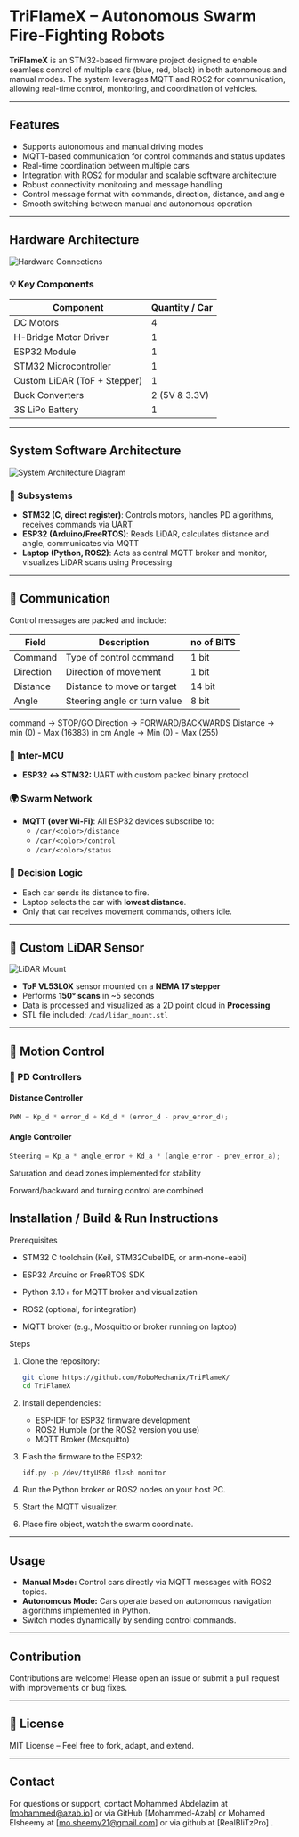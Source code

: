 
# TriFlameX – Autonomous Swarm Fire-Fighting Robots 

**TriFlameX** is an STM32-based firmware project designed to enable seamless control of multiple cars (blue, red, black) in both autonomous and manual modes. The system leverages MQTT and ROS2 for communication, allowing real-time control, monitoring, and coordination of vehicles.

---

## Features

- Supports autonomous and manual driving modes
- MQTT-based communication for control commands and status updates
- Real-time coordination between multiple cars
- Integration with ROS2 for modular and scalable software architecture
- Robust connectivity monitoring and message handling
- Control message format with commands, direction, distance, and angle
- Smooth switching between manual and autonomous operation

---

## Hardware Architecture

![Hardware Connections](docs/images/hardware_connections.jpg)

### 💡 Key Components

| Component               | Quantity / Car |
|-------------------------|----------------|
| DC Motors               | 4              |
| H-Bridge Motor Driver   | 1              |
| ESP32 Module            | 1              |
| STM32 Microcontroller   | 1              |
| Custom LiDAR (ToF + Stepper) | 1        |
| Buck Converters         | 2 (5V & 3.3V)   |
| 3S LiPo Battery         | 1              |

---

## System Software Architecture

![System Architecture Diagram](docs/images/CommsFlowChart.png)

### 🧩 Subsystems

- **STM32 (C, direct register)**: Controls motors, handles PD algorithms, receives commands via UART
- **ESP32 (Arduino/FreeRTOS)**: Reads LiDAR, calculates distance and angle, communicates via MQTT
- **Laptop (Python, ROS2)**: Acts as central MQTT broker and monitor, visualizes LiDAR scans using Processing

---
## 📡 Communication

Control messages are packed and include:

| Field      | Description                   |no of BITS |
|------------|-------------------------------|-----------|
| Command    | Type of control command       | 1 bit     |
| Direction  | Direction of movement         | 1 bit     |
| Distance   | Distance to move or target    | 14 bit    |
| Angle      | Steering angle or turn value  | 8 bit     |

command -> STOP/GO
Direction -> FORWARD/BACKWARDS
Distance -> min (0) - Max (16383) in cm
Angle -> Min (0) - Max (255)

### 🔁 Inter-MCU
- **ESP32 ↔ STM32:** UART with custom packed binary protocol

### 🌍 Swarm Network
- **MQTT (over Wi-Fi)**: All ESP32 devices subscribe to:
  - `/car/<color>/distance`
  - `/car/<color>/control`
  - `/car/<color>/status`

### 🧠 Decision Logic
- Each car sends its distance to fire.
- Laptop selects the car with **lowest distance**.
- Only that car receives movement commands, others idle.

---

## 📐 Custom LiDAR Sensor

![LiDAR Mount](assets/lidar_mount.png)

- **ToF VL53L0X** sensor mounted on a **NEMA 17 stepper**
- Performs **150° scans** in ~5 seconds
- Data is processed and visualized as a 2D point cloud in **Processing**
- STL file included: `/cad/lidar_mount.stl`

---

## 🎯 Motion Control

### 📌 PD Controllers

#### Distance Controller
```c
PWM = Kp_d * error_d + Kd_d * (error_d - prev_error_d);
```
#### Angle Controller
```c
Steering = Kp_a * angle_error + Kd_a * (angle_error - prev_error_a);
```
Saturation and dead zones implemented for stability

Forward/backward and turning control are combined

## Installation / Build & Run Instructions

Prerequisites

   - STM32 C toolchain (Keil, STM32CubeIDE, or arm-none-eabi)

   - ESP32 Arduino or FreeRTOS SDK
   - Python 3.10+ for MQTT broker and visualization
   - ROS2 (optional, for integration)
   - MQTT broker (e.g., Mosquitto or broker running on laptop)

Steps

1. Clone the repository:

   ```bash
   git clone https://github.com/RoboMechanix/TriFlameX/
   cd TriFlameX
   ```

2. Install dependencies:

   - ESP-IDF for ESP32 firmware development
   - ROS2 Humble (or the ROS2 version you use)
   - MQTT Broker (Mosquitto)

3. Flash the firmware to the ESP32:

   ```bash
   idf.py -p /dev/ttyUSB0 flash monitor
   ```
4. Run the Python broker or ROS2 nodes on your host PC.

5. Start the MQTT visualizer.

6. Place fire object, watch the swarm coordinate.
---

## Usage

- **Manual Mode:** Control cars directly via MQTT messages with ROS2 topics.
- **Autonomous Mode:** Cars operate based on autonomous navigation algorithms implemented in Python.
- Switch modes dynamically by sending control commands.

---



## Contribution

Contributions are welcome! Please open an issue or submit a pull request with improvements or bug fixes.

---

## 📜 License

MIT License – Feel free to fork, adapt, and extend.

---

## Contact

For questions or support, contact Mohammed Abdelazim at [mohammed@azab.io] or via GitHub [Mohammed-Azab] or Mohamed Elsheemy at [mo.sheemy21@gmail.com] or via github at [RealBliTzPro] .
